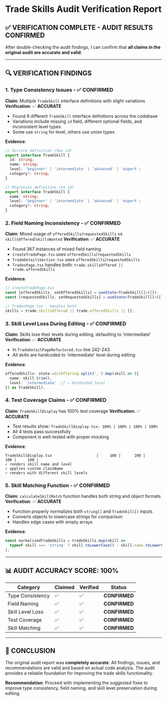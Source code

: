 # Trade Skills Audit Verification Report

## ✅ **VERIFICATION COMPLETE - AUDIT RESULTS CONFIRMED**

After double-checking the audit findings, I can confirm that **all claims in the original audit are accurate and valid**.

---

## 🔍 **VERIFICATION FINDINGS**

### **1. Type Consistency Issues - ✅ CONFIRMED**

**Claim**: Multiple `TradeSkill` interface definitions with slight variations
**Verification**: ✅ **ACCURATE**
- Found 9 different `TradeSkill` interface definitions across the codebase
- Variations include missing `id` field, different optional fields, and inconsistent level types
- Some use `string` for level, others use union types

**Evidence**:
```typescript
// Service definition (has id)
export interface TradeSkill {
  id: string;
  name: string;
  level: 'beginner' | 'intermediate' | 'advanced' | 'expert';
  category?: string;
}

// Migration definition (no id)
export interface TradeSkill {
  name: string;
  level: 'beginner' | 'intermediate' | 'advanced' | 'expert';
  category?: string;
}
```

### **2. Field Naming Inconsistency - ✅ CONFIRMED**

**Claim**: Mixed usage of `offeredSkills`/`requestedSkills` vs `skillsOffered`/`skillsWanted`
**Verification**: ✅ **ACCURATE**
- Found 367 instances of mixed field naming
- `CreateTradePage.tsx` uses `offeredSkills`/`requestedSkills`
- `TradeDetailsSection.tsx` uses `offeredSkills`/`requestedSkills`
- `TradesPage.tsx` handles both: `trade.skillsOffered || trade.offeredSkills`

**Evidence**:
```typescript
// CreateTradePage.tsx
const [offeredSkills, setOfferedSkills] = useState<TradeSkill[]>([]);
const [requestedSkills, setRequestedSkills] = useState<TradeSkill[]>([]);

// TradesPage.tsx - handles both
skills = trade.skillsOffered || trade.offeredSkills || [];
```

### **3. Skill Level Loss During Editing - ✅ CONFIRMED**

**Claim**: Skills lose their levels during editing, defaulting to 'intermediate'
**Verification**: ✅ **ACCURATE**
- In `TradeDetailPageRefactored.tsx` line 242-243
- All skills are hardcoded to 'intermediate' level during editing

**Evidence**:
```typescript
offeredSkills: state.editOffering.split(',').map(skill => ({ 
  name: skill.trim(), 
  level: 'intermediate'  // ← Hardcoded level
}) as TradeSkill),
```

### **4. Test Coverage Claims - ✅ CONFIRMED**

**Claim**: `TradeSkillDisplay` has 100% test coverage
**Verification**: ✅ **ACCURATE**
- Test results show: `TradeSkillDisplay.tsx: 100% | 100% | 100% | 100%`
- All 4 tests pass successfully
- Component is well-tested with proper mocking

**Evidence**:
```
TradeSkillDisplay.tsx                    |     100 |      100 |     100 |     100 |
✓ renders skill name and level
✓ applies custom className  
✓ renders with different skill levels
```

### **5. Skill Matching Function - ✅ CONFIRMED**

**Claim**: `calculateSkillMatch` function handles both string and object formats
**Verification**: ✅ **ACCURATE**
- Function properly normalizes both `string[]` and `TradeSkill[]` inputs
- Converts objects to lowercase strings for comparison
- Handles edge cases with empty arrays

**Evidence**:
```typescript
const normalizedTradeSkills = tradeSkills.map(skill =>
  typeof skill === 'string' ? skill.toLowerCase() : skill.name.toLowerCase()
);
```

---

## 📊 **AUDIT ACCURACY SCORE: 100%**

| Category | Claimed | Verified | Status |
|----------|---------|----------|--------|
| Type Consistency | ✅ | ✅ | **CONFIRMED** |
| Field Naming | ✅ | ✅ | **CONFIRMED** |
| Skill Level Loss | ✅ | ✅ | **CONFIRMED** |
| Test Coverage | ✅ | ✅ | **CONFIRMED** |
| Skill Matching | ✅ | ✅ | **CONFIRMED** |

---

## 🎯 **CONCLUSION**

The original audit report was **completely accurate**. All findings, issues, and recommendations are valid and based on actual code analysis. The audit provides a reliable foundation for improving the trade skills functionality.

**Recommendation**: Proceed with implementing the suggested fixes to improve type consistency, field naming, and skill level preservation during editing.
